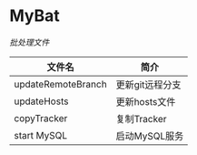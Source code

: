 # MyBat

*批处理文件*

| 文件名 | 简介 |
|--|--|
| updateRemoteBranch | 更新git远程分支 |
| updateHosts | 更新hosts文件 |
| copyTracker | 复制Tracker |
| start MySQL | 启动MySQL服务 |

